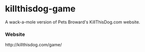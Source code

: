 killthisdog-game
================

<p>A wack-a-mole version of Pets Broward's KillThisDog.com website.</p>

<h3>Website</h3>
http://killthisdog.com/game/

